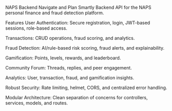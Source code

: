 NAPS Backend
Navigate and Plan Smartly
Backend API for the NAPS personal finance and fraud detection platform.

Features
User Authentication: Secure registration, login, JWT-based sessions, role-based access.

Transactions: CRUD operations, fraud scoring, and analytics.

Fraud Detection: AI/rule-based risk scoring, fraud alerts, and explainability.

Gamification: Points, levels, rewards, and leaderboard.

Community Forum: Threads, replies, and peer engagement.

Analytics: User, transaction, fraud, and gamification insights.

Robust Security: Rate limiting, helmet, CORS, and centralized error handling.

Modular Architecture: Clean separation of concerns for controllers, services, models, and routes.

